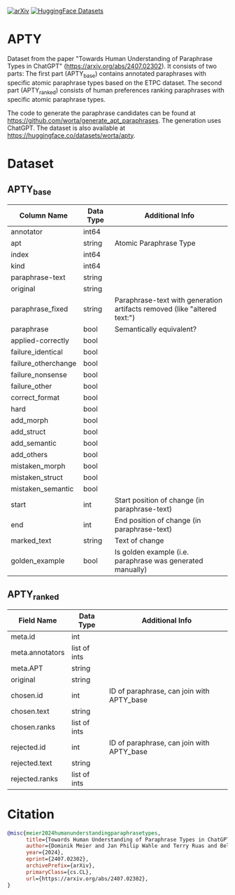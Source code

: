 [![arXiv](https://img.shields.io/badge/arXiv-2310.14863-b31b1b.svg)](https://arxiv.org/abs/2407.02302)
[![HuggingFace Datasets](https://img.shields.io/badge/🤗-Datasets-ffce1c.svg)](https://huggingface.co/datasets/worta/apty)

# APTY
Dataset from the paper "Towards Human Understanding of Paraphrase Types in ChatGPT" (https://arxiv.org/abs/2407.02302). It consists of two parts: The first part (APTY<sub>base</sub>) contains annotated paraphrases with specific atomic paraphrase types based on the ETPC dataset. The second part (APTY<sub>ranked</sub>) consists of human preferences ranking paraphrases with specific atomic paraphrase types.

The code to generate the paraphrase candidates can be found at https://github.com/worta/generate_apt_paraphrases. The generation uses ChatGPT. The dataset is also available at https://huggingface.co/datasets/worta/apty.


# Dataset
## APTY<sub>base</sub>

| Column Name            | Data Type        | Additional Info                    |
|------------------------|------------------|------------------------------------|
| annotator              | int64            |                                    |
| apt                    | string           |  Atomic Paraphrase Type            |
| index                  | int64            |                                    |
| kind                   | int64            |                                    |
| paraphrase-text        | string           |                                   |
| original               | string           |                          |
| paraphrase_fixed       | string           | Paraphrase-text with generation artifacts removed (like "altered text:")      |
| paraphrase             | bool             | Semantically equivalent?      |
| applied-correctly      | bool             |                          |
| failure_identical      | bool             |                           |
| failure_otherchange    | bool             |                          |
| failure_nonsense       | bool             |                          |
| failure_other          | bool             |                           |
| correct_format         | bool             |                          |
| hard                   | bool             |                          |
| add_morph              | bool             |                          |
| add_struct             | bool             |                          |
| add_semantic           | bool             |                          |
| add_others             | bool             |                          |
| mistaken_morph         | bool             |                          |
| mistaken_struct        | bool             |                           |
| mistaken_semantic      | bool             |                           |
| start                  | int          |  Start position of change (in paraphrase-text)   |
| end                    | int         |  End position of change (in paraphrase-text)    |
| marked_text            | string           |  Text of change                                 |
| golden_example         | bool             |  Is golden example (i.e. paraphrase was generated manually)                                  |

## APTY<sub>ranked</sub>
| Field Name             | Data Type        | Additional Info                    |
|------------------------|------------------|------------------------------------|
| meta.id                | int              |                                    |
| meta.annotators        | list of ints     |                                    |
| meta.APT               | string           |                                    |
| original               | string           |                                    |
| chosen.id              | int              |  ID of paraphrase, can join with APTY_base  |
| chosen.text            | string           |                                    |
| chosen.ranks           | list of ints     |                                    |
| rejected.id            | int              |  ID of paraphrase, can join with APTY_base                                  |
| rejected.text          | string           |                                    |
| rejected.ranks         | list of ints     |                                    |

# Citation
```bib
@misc{meier2024humanunderstandingparaphrasetypes,
      title={Towards Human Understanding of Paraphrase Types in ChatGPT}, 
      author={Dominik Meier and Jan Philip Wahle and Terry Ruas and Bela Gipp},
      year={2024},
      eprint={2407.02302},
      archivePrefix={arXiv},
      primaryClass={cs.CL},
      url={https://arxiv.org/abs/2407.02302}, 
}
```
